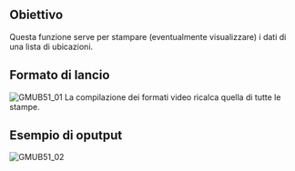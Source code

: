 ## Obiettivo
Questa funzione serve per stampare (eventualmente visualizzare) i dati di una lista di ubicazioni.

## Formato di lancio
![GMUB51_01](http://localhost:3000/immagini/MBDOC_OGG-P_GMUB51/GMUB51_01.png)
La compilazione dei formati video ricalca quella di tutte le stampe.

## Esempio di oputput
![GMUB51_02](http://localhost:3000/immagini/MBDOC_OGG-P_GMUB51/GMUB51_02.png)